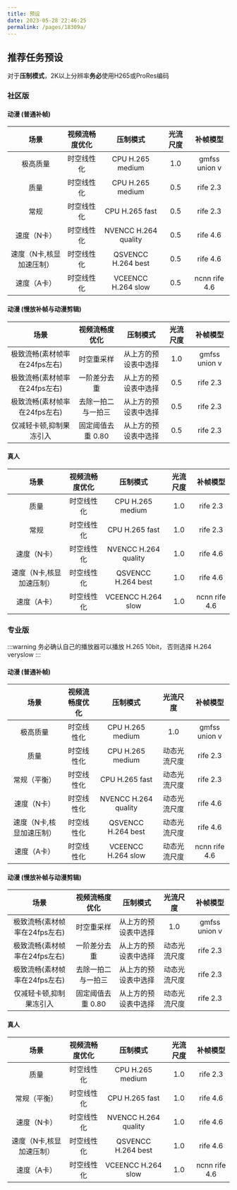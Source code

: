 ```yaml
---
title: 预设
date: 2023-05-28 22:46:25
permalink: /pages/18309a/
---
```




## 推荐任务预设

对于**压制模式**，2K以上分辨率**务必**使用H265或ProRes编码

### 社区版

#### 动漫 (普通补帧)

| 场景           | 视频流畅度优化     | 压制模式          | 光流尺度  | 补帧模型 |
| :---: | :---: | :---: | :---: | :---: |
| 极高质量             | 时空线性化  | CPU H.265 medium  |  1.0  | gmfss union v |
| 质量                 | 时空线性化  | CPU H.265 medium  |  0.5  | rife 2.3 |
| 常规                 | 时空线性化  | CPU H.265 fast   |  0.5  | rife 2.3 |
| 速度（N卡）           | 时空线性化  | NVENCC H.264 quality |  0.5  | rife 4.6 |
| 速度（N卡,核显加速压制）| 时空线性化 | QSVENCC H.264 best |  0.5 | rife 4.6 |
| 速度（A卡）            | 时空线性化 | VCEENCC H.264 slow |  0.5 | ncnn rife 4.6 |

#### 动漫 (慢放补帧与动漫剪辑)

| 场景           | 视频流畅度优化     | 压制模式          | 光流尺度  | 补帧模型 |
| :---: | :---: | :---: | :---: | :---: |
| 极致流畅(素材帧率在24fps左右)   | 时空重采样  | 从上方的预设表中选择  |  1.0  | gmfss union v |
| 极致流畅(素材帧率在24fps左右)   | 一阶差分去重  | 从上方的预设表中选择  |  0.5  | rife 2.3 |
| 极致流畅(素材帧率在24fps左右)   | 去除一拍二与一拍三  | 从上方的预设表中选择  |  0.5  | rife 2.3 |
| 仅减轻卡顿,抑制果冻引入         | 固定阈值去重 0.80  | 从上方的预设表中选择   |  0.5  | rife 2.3 |

#### 真人

| 场景    | 视频流畅度优化 | 压制模式         | 光流尺度 | 补帧模型 |
| :---: | :---: | :---: | :---: | :---: |
| 质量    | 时空线性化 | CPU H.265 medium |  1.0 | rife 2.3 |
| 常规    | 时空线性化 | CPU H.265 fast   |  1.0 | rife 2.3 |
| 速度（N卡）           | 时空线性化  | NVENCC H.264 quality |  1.0  | rife 4.6 |
| 速度（N卡,核显加速压制）| 时空线性化 | QSVENCC H.264 best |  1.0 | rife 4.6 |
| 速度（A卡）            | 时空线性化 | VCEENCC H.264 slow |  1.0 | ncnn rife 4.6 |

### 专业版

:::warning
务必确认自己的播放器可以播放 H.265 10bit，
否则选择 H.264 veryslow
:::

#### 动漫 (普通补帧)

| 场景           | 视频流畅度优化     | 压制模式          | 光流尺度  | 补帧模型 |
| :---: | :---: | :---: | :---: | :---: |
| 极高质量             | 时空线性化  | CPU H.265 medium  |  1.0  | gmfss union v |
| 质量                 | 时空线性化  | CPU H.265 medium  |  动态光流尺度  | rife 2.3 |
| 常规（平衡）          | 时空线性化  | CPU H.265 fast   |  动态光流尺度  | rife 2.3 |
| 速度（N卡）           | 时空线性化  | NVENCC H.264 quality |  动态光流尺度  | rife 4.6 |
| 速度（N卡,核显加速压制）| 时空线性化 | QSVENCC H.264 best |  动态光流尺度 | rife 4.6 |
| 速度（A卡）            | 时空线性化 | VCEENCC H.264 slow |  动态光流尺度 | ncnn rife 4.6 |

#### 动漫 (慢放补帧与动漫剪辑)

| 场景           | 视频流畅度优化     | 压制模式          | 光流尺度  | 补帧模型 |
| :---: | :---: | :---: | :---: | :---: |
| 极致流畅(素材帧率在24fps左右)   | 时空重采样  | 从上方的预设表中选择  |  1.0  | gmfss union v |
| 极致流畅(素材帧率在24fps左右)   | 一阶差分去重  | 从上方的预设表中选择  |  动态光流尺度  | rife 2.3 |
| 极致流畅(素材帧率在24fps左右)   | 去除一拍二与一拍三  | 从上方的预设表中选择  |  动态光流尺度  | rife 2.3 |
| 仅减轻卡顿,抑制果冻引入         | 固定阈值去重 0.80  | 从上方的预设表中选择   |  动态光流尺度  | rife 2.3 |


#### 真人

| 场景    | 视频流畅度优化 | 压制模式         | 光流尺度 | 补帧模型 |
| :---: | :---: | :---: | :---: | :---: |
| 质量    | 时空线性化 | CPU H.265 medium |  1.0 | rife 2.3 |
| 常规（平衡）    | 时空线性化 | CPU H.265 fast   |  1.0 | rife 4.6 |
| 速度（N卡）           | 时空线性化  | NVENCC H.264 quality |  1.0  | rife 4.6 |
| 速度（N卡,核显加速压制）| 时空线性化 | QSVENCC H.264 best |  1.0 | rife 4.6 |
| 速度（A卡）            | 时空线性化 | VCEENCC H.264 slow |  1.0 | ncnn rife 4.6 |
